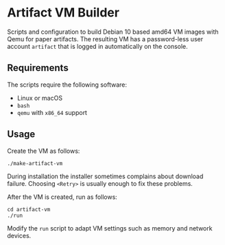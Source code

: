 Artifact VM Builder
===================

Scripts and configuration to build Debian 10 based amd64 VM images
with Qemu for paper artifacts. The resulting VM has a password-less
user account `artifact` that is logged in automatically on the
console.

Requirements
------------

The scripts require the following software:

- Linux or macOS
- `bash`
- `qemu` with `x86_64` support

Usage
-----

Create the VM as follows:

    ./make-artifact-vm

During installation the installer sometimes complains about download
failure. Choosing `<Retry>` is usually enough to fix these problems.

After the VM is created, run as follows:

    cd artifact-vm
    ./run

Modify the `run` script to adapt VM settings such as memory and
network devices.
